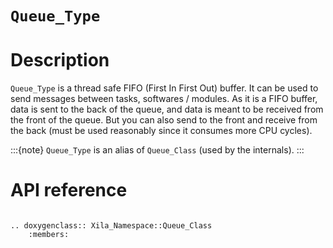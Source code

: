 # `Queue_Type`

# Description

`Queue_Type` is a thread safe FIFO (First In First Out) buffer. It can be used to send messages between tasks, softwares / modules. As it is a FIFO buffer, data is sent to the back of the queue, and data is meant to be received from the front of the queue. But you can also send to the front and receive from the back (must be used reasonably since it consumes more CPU cycles).

:::{note}
    `Queue_Type` is an alias of `Queue_Class` (used by the internals).
:::

# API reference

```{eval-rst}

.. doxygenclass:: Xila_Namespace::Queue_Class
    :members:

```